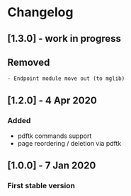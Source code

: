 # Changelog

## [1.3.0] - work in progress

## Removed

    - Endpoint module move out (to mglib)

## [1.2.0] - 4 Apr 2020

### Added

- pdftk commands support
- page reordering / deletion via pdftk

## [1.0.0] - 7 Jan 2020

### First stable version

